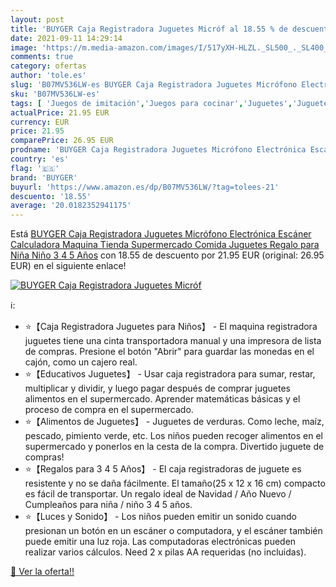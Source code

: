 ```yaml
---
layout: post
title: 'BUYGER Caja Registradora Juguetes Micróf al 18.55 % de descuento'
date: 2021-09-11 14:29:14
image: 'https://m.media-amazon.com/images/I/517yXH-HLZL._SL500_._SL400_.jpg'
comments: true
category: ofertas
author: 'tole.es'
slug: 'B07MV536LW-es BUYGER Caja Registradora Juguetes Micrófono Electrónica...'
sku: 'B07MV536LW-es'
tags: [ 'Juegos de imitación','Juegos para cocinar','Juguetes','Juguetes de cocina','Juguetes y juegos','buyger','juguetes', ]
actualPrice: 21.95 EUR
currency: EUR
price: 21.95
comparePrice: 26.95 EUR
prodname: 'BUYGER Caja Registradora Juguetes Micrófono Electrónica Escáner Calculadora Maquina Tienda Supermercado Comida Juguetes Regalo para Niña Niño 3 4 5 Años'
country: 'es'
flag: '🇪🇸'
brand: 'BUYGER'
buyurl: 'https://www.amazon.es/dp/B07MV536LW/?tag=tolees-21'
descuento: '18.55'
average: '20.0182352941175'
---
```


Está [BUYGER Caja Registradora Juguetes Micrófono Electrónica Escáner Calculadora Maquina Tienda Supermercado Comida Juguetes Regalo para Niña Niño 3 4 5 Años](https://www.amazon.es/dp/B07MV536LW/?tag=tolees-21) con 18.55 de descuento por 21.95 EUR (original: 26.95 EUR) en el siguiente enlace!

[![BUYGER Caja Registradora Juguetes Micróf](https://m.media-amazon.com/images/I/517yXH-HLZL._SL500_._SL400_.jpg)](https://www.amazon.es/dp/B07MV536LW/?tag=tolees-21)

ℹ️:

- ⭐【Caja Registradora Juguetes para Niños】 - El maquina registradora juguetes tiene una cinta transportadora manual y una impresora de lista de compras. Presione el botón "Abrir" para guardar las monedas en el cajón, como un cajero real.
- ⭐【Educativos Juguetes】 - Usar caja registradora para sumar, restar, multiplicar y dividir, y luego pagar después de comprar juguetes alimentos en el supermercado. Aprender matemáticas básicas y el proceso de compra en el supermercado.
- ⭐【Alimentos de Juguetes】 - Juguetes de verduras. Como leche, maíz, pescado, pimiento verde, etc. Los niños pueden recoger alimentos en el supermercado y ponerlos en la cesta de la compra. Divertido juguete de compras!
- ⭐【Regalos para 3 4 5 Años】 - El caja registradoras de juguete es resistente y no se daña fácilmente. El tamaño(25 x 12 x 16 cm) compacto es fácil de transportar. Un regalo ideal de Navidad / Año Nuevo / Cumpleaños para niña / niño 3 4 5 años.
- ⭐【Luces y Sonido】 - Los niños pueden emitir un sonido cuando presionan un botón en un escáner o computadora, y el escáner también puede emitir una luz roja. Las computadoras electrónicas pueden realizar varios cálculos. Need 2 x pilas AA requeridas (no incluidas).

[🛒 Ver la oferta!!](https://www.amazon.es/dp/B07MV536LW/?tag=tolees-21)
